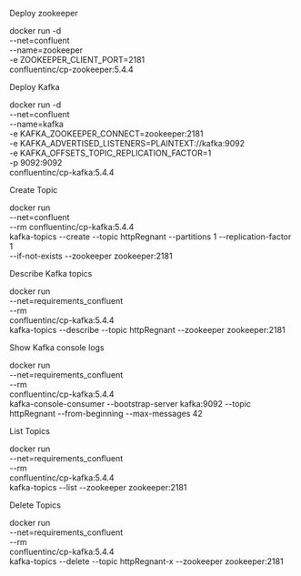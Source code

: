 Deploy zookeeper

docker run -d \
--net=confluent \
--name=zookeeper \
-e ZOOKEEPER_CLIENT_PORT=2181 \
confluentinc/cp-zookeeper:5.4.4


Deploy Kafka

docker run -d \
--net=confluent \
--name=kafka \
-e KAFKA_ZOOKEEPER_CONNECT=zookeeper:2181 \
-e KAFKA_ADVERTISED_LISTENERS=PLAINTEXT://kafka:9092 \
-e KAFKA_OFFSETS_TOPIC_REPLICATION_FACTOR=1 \
-p 9092:9092 \
confluentinc/cp-kafka:5.4.4


Create Topic

docker run \
--net=confluent \
--rm confluentinc/cp-kafka:5.4.4 \
kafka-topics --create --topic httpRegnant --partitions 1 --replication-factor 1 \
--if-not-exists --zookeeper zookeeper:2181


Describe Kafka topics

docker run \
--net=requirements_confluent \
--rm \
confluentinc/cp-kafka:5.4.4 \
kafka-topics --describe --topic httpRegnant --zookeeper zookeeper:2181


Show Kafka console logs

docker run \
--net=requirements_confluent \
--rm \
confluentinc/cp-kafka:5.4.4 \
kafka-console-consumer --bootstrap-server kafka:9092 --topic httpRegnant --from-beginning --max-messages 42


List Topics

docker run \
--net=requirements_confluent \
--rm \
confluentinc/cp-kafka:5.4.4 \
kafka-topics --list --zookeeper zookeeper:2181

Delete Topics

docker run \
--net=requirements_confluent \
--rm \
confluentinc/cp-kafka:5.4.4 \
kafka-topics --delete --topic httpRegnant-x --zookeeper zookeeper:2181